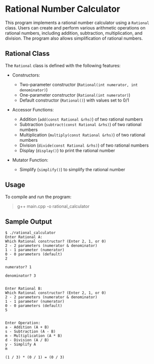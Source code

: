 # Rational Number Calculator

This program implements a rational number calculator using a `Rational` class. Users can create and perform various arithmetic operations on rational numbers, including addition, subtraction, multiplication, and division. The program also allows simplification of rational numbers.

## Rational Class

The `Rational` class is defined with the following features:

- Constructors:
	- Two-parameter constructor (`Rational(int numerator, int denominator)`)
	- One-parameter constructor (`Rational(int numerator)`)
	- Default constructor (`Rational()`) with values set to 0/1

- Accessor Functions:
	- Addition (`add(const Rational &rhs)`) of two rational numbers
	- Subtraction (`subtract(const Rational &rhs)`) of two rational numbers
	- Multiplication (`multiply(const Rational &rhs)`) of two rational numbers
	- Division (`divide(const Rational &rhs)`) of two rational numbers
	- Display (`display()`) to print the rational number

- Mutator Function:
  	- Simplify (`simplify()`) to simplify the rational number

## Usage

To compile and run the program:

>	g++ main.cpp -o rational_calculator

## Sample Output
```
$ ./rational_calculator
Enter Rational A:
Which Rational constructor? (Enter 2, 1, or 0)
2 - 2 parameters (numerator & denominator)    
1 - 1 parameter (numerator)
0 - 0 parameters (default)
2

numerator? 1

denominator? 3


Enter Rational B:
Which Rational constructor? (Enter 2, 1, or 0)
2 - 2 parameters (numerator & denominator)    
1 - 1 parameter (numerator)
0 - 0 parameters (default)
5


Enter Operation:
a - Addition (A + B)      
s - Subtraction (A - B)   
m - Multiplication (A * B)
d - Division (A / B)      
y - Simplify A
m

(1 / 3) * (0 / 1) = (0 / 3)

```

